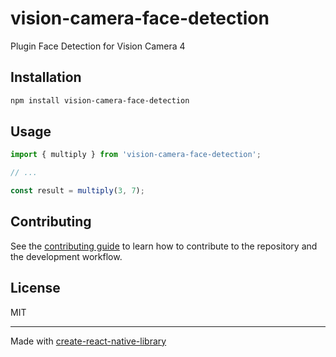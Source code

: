 # vision-camera-face-detection

Plugin Face Detection for Vision Camera 4

## Installation

```sh
npm install vision-camera-face-detection
```

## Usage


```js
import { multiply } from 'vision-camera-face-detection';

// ...

const result = multiply(3, 7);
```


## Contributing

See the [contributing guide](CONTRIBUTING.md) to learn how to contribute to the repository and the development workflow.

## License

MIT

---

Made with [create-react-native-library](https://github.com/callstack/react-native-builder-bob)
